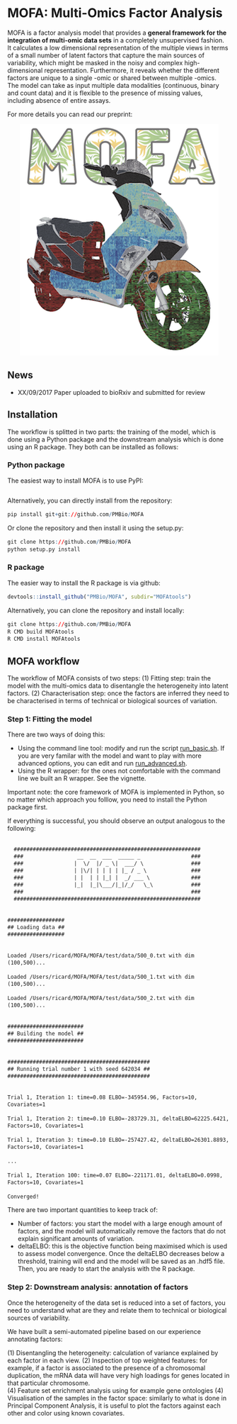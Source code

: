 # MOFA: Multi-Omics Factor Analysis

MOFA is a factor analysis model that provides a **general framework for the integration of multi-omic data sets** in a completely unsupervised fashion.  
It calculates a low dimensional representation of the multiple views in terms of a small number of latent factors that capture the main sources of variability, which might be masked in the noisy and complex high-dimensional representation. Furthermore, it reveals whether the different factors are unique to a single -omic or shared between multiple -omics.  
The model can take as input multiple data modalities (continuous, binary and count data) and it is flexible to the presence of missing values, including absence of entire assays.

For more details you can read our preprint:
<p align="center"> 
<img src="logo.png">
</p>

## News
- XX/09/2017 Paper uploaded to bioRxiv and submitted for review

## Installation
The workflow is splitted in two parts: the training of the model, which is done using a Python package and the downstream analysis which is done using an R package.
They both can be installed as follows:

### Python package 
The easiest way to install MOFA is to use PyPI:
```r
```
Alternatively, you can directly install from the repository:
```r
pip install git+git://github.com/PMBio/MOFA
```

Or clone the repository and then install it using the setup.py:
```r
git clone https://github.com/PMBio/MOFA
python setup.py install
```

### R package
The easier way to install the R package is via github:
```r
devtools::install_github("PMBio/MOFA", subdir="MOFAtools")
```

Alternatively, you can clone the repository and install locally:
```r
git clone https://github.com/PMBio/MOFA
R CMD build MOFAtools
R CMD install MOFAtools
```

## MOFA workflow

The workflow of MOFA consists of two steps: 
(1) Fitting step: train the model with the multi-omics data to disentangle the heterogeneity into latent factors.
(2) Characterisation step: once the factors are inferred they need to be characterised in terms of technical or biological sources of variation.  

### Step 1: Fitting the model
There are two ways of doing this:
* Using the command line tool: modify and run the script [run_basic.sh](MOFA/run/run_basic.sh). If you are very familar with the model and want to play with more advanced options, you can edit and run [run_advanced.sh](MOFA/run/run_advanced.sh).
* Using the R wrapper: for the ones not comfortable with the command line we built an R wrapper. See the vignette.

Important note: the core framework of MOFA is implemented in Python, so no matter which approach you folllow, you need to install the Python package first.

If everything is successful, you should observe an output analogous to the following:
```

  ###########################################################
  ###                 __  __  ___  _____ _                ###
  ###                |  \/  |/ _ \|  ___/ \               ###
  ###                | |\/| | | | | |_ / _ \              ###
  ###                | |  | | |_| |  _/ ___ \             ###
  ###                |_|  |_|\___/|_|/_/   \_\            ###
  ###                                                     ###
  ###########################################################


##################
## Loading data ##
##################


Loaded /Users/ricard/MOFA/MOFA/test/data/500_0.txt with dim (100,500)...

Loaded /Users/ricard/MOFA/MOFA/test/data/500_1.txt with dim (100,500)...

Loaded /Users/ricard/MOFA/MOFA/test/data/500_2.txt with dim (100,500)...


########################
## Building the model ##
########################


#############################################
## Running trial number 1 with seed 642034 ##
#############################################


Trial 1, Iteration 1: time=0.08 ELBO=-345954.96, Factors=10, Covariates=1

Trial 1, Iteration 2: time=0.10 ELBO=-283729.31, deltaELBO=62225.6421, Factors=10, Covariates=1

Trial 1, Iteration 3: time=0.10 ELBO=-257427.42, deltaELBO=26301.8893, Factors=10, Covariates=1

...

Trial 1, Iteration 100: time=0.07 ELBO=-221171.01, deltaELBO=0.0998, Factors=10, Covariates=1

Converged!

```

There are two important quantities to keep track of: 
* Number of factors: you start the model with a large enough amount of factors, and the model will automatically remove the factors that do not explain significant amounts of variation. 
* deltaELBO: this is the objective function being maximised which is used to assess model convergence. Once the deltaELBO decreases below a threshold, training will end and the model will be saved as an .hdf5 file. Then, you are ready to start the analysis with the R package.

### Step 2: Downstream analysis: annotation of factors
Once the heterogeneity of the data set is reduced into a set of factors, you need to understand what are they and relate them to technical or biological sources of variability.

We have built a semi-automated pipeline based on our experience annotating factors:

(1) Disentangling the heterogeneity: calculation of variance explained by each factor in each view.
(2) Inspection of top weighted features: for example, if a factor is associated to the presence of a chromosomal duplication, the mRNA data will have very high loadings for genes located in that particular chromosome.  
(4) Feature set enrichment analysis using for example gene ontologies
(4) Visualisation of the samples in the factor space: similarly to what is done in Principal Component Analysis, it is useful to plot the factors against each other and color using known covariates.

